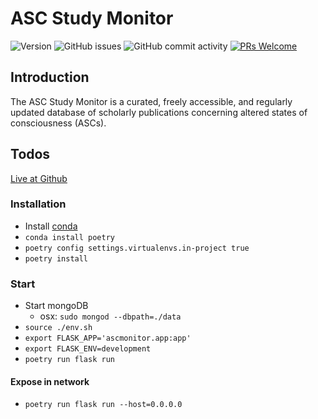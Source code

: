 # ASC Study Monitor

![Version](https://img.shields.io/badge/Version-2.0-orange)
![GitHub issues](https://img.shields.io/github/issues/membranepotential/ascstudymonitor)
![GitHub commit activity](https://img.shields.io/github/commit-activity/w/membranepotential/ascstudymonitor)
[![PRs Welcome](https://img.shields.io/badge/PRs-welcome-brightgreen.svg?style=flat)](http://makeapullrequest.com)

## Introduction

The ASC Study Monitor is a curated, freely accessible, and regularly updated database of scholarly publications concerning altered states of consciousness (ASCs).

## Todos

[Live at Github](https://github.com/membranepotential/ascstudymonitor/issues)

### Installation

- Install [conda](https://docs.conda.io/en/latest/)
- `conda install poetry`
- `poetry config settings.virtualenvs.in-project true`
- `poetry install`

### Start

- Start mongoDB
  - osx: `sudo mongod --dbpath=./data`
- `source ./env.sh`
- `export FLASK_APP='ascmonitor.app:app'`
- `export FLASK_ENV=development`
- `poetry run flask run`

#### Expose in network

- `poetry run flask run --host=0.0.0.0`
